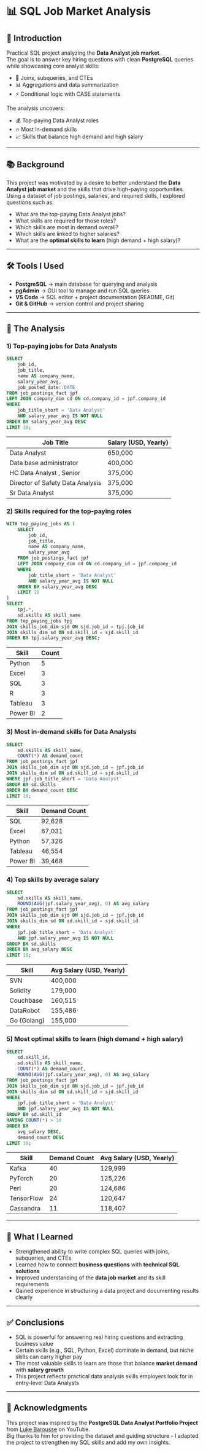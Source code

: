 # 📊 SQL Job Market Analysis

## 🚀 Introduction

Practical SQL project analyzing the **Data Analyst job market**.  
The goal is to answer key hiring questions with clean **PostgreSQL** queries while showcasing core analyst skills:

- 🧩 Joins, subqueries, and CTEs
- 📊 Aggregations and data summarization
- ⚡ Conditional logic with CASE statements

The analysis uncovers:

- 💰 Top-paying Data Analyst roles
- 🔥 Most in-demand skills
- 📈 Skills that balance high demand and high salary

---

## 📚 Background

This project was motivated by a desire to better understand the **Data Analyst job market** and the skills that drive high-paying opportunities. Using a dataset of job postings, salaries, and required skills, I explored questions such as:

- What are the top-paying Data Analyst jobs?
- What skills are required for those roles?
- Which skills are most in demand overall?
- Which skills are linked to higher salaries?
- What are the **optimal skills to learn** (high demand + high salary)?

---

## 🛠️ Tools I Used

- **PostgreSQL** → main database for querying and analysis
- **pgAdmin** → GUI tool to manage and run SQL queries
- **VS Code** → SQL editor + project documentation (README, Git)
- **Git & GitHub** → version control and project sharing

---

## 🔎 The Analysis

### 1) Top-paying jobs for Data Analysts

```sql
SELECT
    job_id,
    job_title,
    name AS company_name,
    salary_year_avg,
    job_posted_date::DATE
FROM job_postings_fact jpf
LEFT JOIN company_dim cd ON cd.company_id = jpf.company_id
WHERE
    job_title_short = 'Data Analyst'
    AND salary_year_avg IS NOT NULL
ORDER BY salary_year_avg DESC
LIMIT 10;
```

| Job Title                        | Salary (USD, Yearly) |
| -------------------------------- | -------------------- |
| Data Analyst                     | 650,000              |
| Data base administrator          | 400,000              |
| HC Data Analyst , Senior         | 375,000              |
| Director of Safety Data Analysis | 375,000              |
| Sr Data Analyst                  | 375,000              |

### 2) Skills required for the top-paying roles

```sql
WITH top_paying_jobs AS (
    SELECT
        job_id,
        job_title,
        name AS company_name,
        salary_year_avg
    FROM job_postings_fact jpf
    LEFT JOIN company_dim cd ON cd.company_id = jpf.company_id
    WHERE
        job_title_short = 'Data Analyst'
        AND salary_year_avg IS NOT NULL
    ORDER BY salary_year_avg DESC
    LIMIT 10
)
SELECT
    tpj.*,
    sd.skills AS skill_name
FROM top_paying_jobs tpj
JOIN skills_job_dim sjd ON sjd.job_id = tpj.job_id
JOIN skills_dim sd ON sd.skill_id = sjd.skill_id
ORDER BY tpj.salary_year_avg DESC;
```

| Skill    | Count |
| -------- | ----- |
| Python   | 5     |
| Excel    | 3     |
| SQL      | 3     |
| R        | 3     |
| Tableau  | 3     |
| Power BI | 2     |

### 3) Most in-demand skills for Data Analysts

```sql
SELECT
    sd.skills AS skill_name,
    COUNT(*) AS demand_count
FROM job_postings_fact jpf
JOIN skills_job_dim sjd ON sjd.job_id = jpf.job_id
JOIN skills_dim sd ON sd.skill_id = sjd.skill_id
WHERE jpf.job_title_short = 'Data Analyst'
GROUP BY sd.skills
ORDER BY demand_count DESC
LIMIT 10;
```

| Skill    | Demand Count |
| -------- | ------------ |
| SQL      | 92,628       |
| Excel    | 67,031       |
| Python   | 57,326       |
| Tableau  | 46,554       |
| Power BI | 39,468       |

### 4) Top skills by average salary

```sql
SELECT
    sd.skills AS skill_name,
    ROUND(AVG(jpf.salary_year_avg), 0) AS avg_salary
FROM job_postings_fact jpf
JOIN skills_job_dim sjd ON sjd.job_id = jpf.job_id
JOIN skills_dim sd ON sd.skill_id = sjd.skill_id
WHERE
    jpf.job_title_short = 'Data Analyst'
    AND jpf.salary_year_avg IS NOT NULL
GROUP BY sd.skills
ORDER BY avg_salary DESC
LIMIT 10;
```

| Skill       | Avg Salary (USD, Yearly) |
| ----------- | ------------------------ |
| SVN         | 400,000                  |
| Solidity    | 179,000                  |
| Couchbase   | 160,515                  |
| DataRobot   | 155,486                  |
| Go (Golang) | 155,000                  |

### 5) Most optimal skills to learn (high demand + high salary)

```sql
SELECT
    sd.skill_id,
    sd.skills AS skill_name,
    COUNT(*) AS demand_count,
    ROUND(AVG(jpf.salary_year_avg), 0) AS avg_salary
FROM job_postings_fact jpf
JOIN skills_job_dim sjd ON sjd.job_id = jpf.job_id
JOIN skills_dim sd ON sd.skill_id = sjd.skill_id
WHERE
    jpf.job_title_short = 'Data Analyst'
    AND jpf.salary_year_avg IS NOT NULL
GROUP BY sd.skill_id
HAVING COUNT(*) > 10
ORDER BY
    avg_salary DESC,
    demand_count DESC
LIMIT 10;
```

| Skill      | Demand Count | Avg Salary (USD, Yearly) |
| ---------- | ------------ | ------------------------ |
| Kafka      | 40           | 129,999                  |
| PyTorch    | 20           | 125,226                  |
| Perl       | 20           | 124,686                  |
| TensorFlow | 24           | 120,647                  |
| Cassandra  | 11           | 118,407                  |

---

## 📝 What I Learned

- Strengthened ability to write complex SQL queries with joins, subqueries, and CTEs
- Learned how to connect **business questions** with **technical SQL solutions**
- Improved understanding of the **data job market** and its skill requirements
- Gained experience in structuring a data project and documenting results clearly

---

## ✅ Conclusions

- SQL is powerful for answering real hiring questions and extracting business value
- Certain skills (e.g., SQL, Python, Excel) dominate in demand, but niche skills can carry higher pay
- The most valuable skills to learn are those that balance **market demand** with **salary growth**
- This project reflects practical data analysis skills employers look for in entry-level Data Analysts

---

## 🙏 Acknowledgments

This project was inspired by the **PostgreSQL Data Analyst Portfolio Project** from [Luke Barousse](https://www.youtube.com/@LukeBarousse) on YouTube.  
Big thanks to him for providing the dataset and guiding structure - I adapted the project to strengthen my SQL skills and add my own insights.
